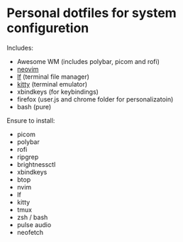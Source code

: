 # Personal dotfiles for system configuretion

Includes:
- Awesome WM (includes polybar, picom and rofi)
- [neovim](https://github.com/Leerv474/.dotfiles/tree/master/.config/nvim)
- [lf](https://github.com/Leerv474/.dotfiles/tree/master/.config/lf) (terminal file manager)
- [kitty](https://github.com/Leerv474/.dotfiles/blob/master/.config/kitty/kitty.conf) (terminal emulator)
- xbindkeys (for keybindings)
- firefox (user.js and chrome folder for personalizatoin)
- bash (pure)


Ensure to install:
- picom
- polybar
- rofi
- ripgrep
- brightnessctl
- xbindkeys
- btop
- nvim
- lf
- kitty
- tmux
- zsh / bash
- pulse audio
- neofetch
